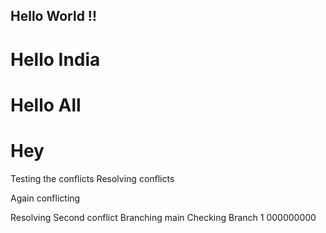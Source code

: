 ## Hello World !!
# Hello India
# Hello All
# Hey
Testing the conflicts
Resolving conflicts

Again conflicting 

Resolving Second conflict
Branching main
Checking Branch 1
000000000

